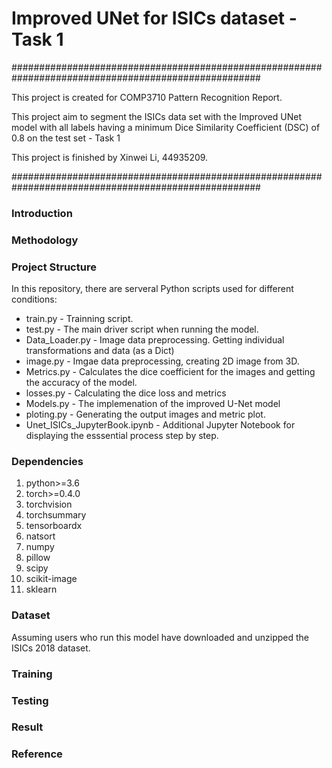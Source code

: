 # Improved UNet for ISICs dataset - Task 1

#####################################################################################################

This project is created for COMP3710 Pattern Recognition Report. 

This project aim to segment the ISICs data set with the Improved UNet model with all labels having a minimum Dice Similarity Coefficient (DSC) of 0.8 on the test set - Task 1 

This project is finished by Xinwei Li, 44935209.

#####################################################################################################

### Introduction

### Methodology

### Project Structure

In this repository, there are serveral Python scripts used for different conditions:

- train.py - Trainning script. 
- test.py - The main driver script when running the model. 
- Data_Loader.py - Image data preprocessing. Getting individual transformations and data (as a Dict)
- image.py - Imgae data preprocessing, creating 2D image from 3D.
- Metrics.py - Calculates the dice coefficient for the images and getting the accuracy of the model.
- losses.py - Calculating the dice loss and metrics
- Models.py - The implemenation of the improved U-Net model
- ploting.py - Generating the output images and metric plot.
- Unet_ISICs_JupyterBook.ipynb - Additional Jupyter Notebook for displaying the esssential process step by step.

### Dependencies

1. python>=3.6
2. torch>=0.4.0
3. torchvision
4. torchsummary
5. tensorboardx
6. natsort
7. numpy
8. pillow
9. scipy
10. scikit-image
11. sklearn

### Dataset
Assuming users who run this model have downloaded and unzipped the ISICs 2018 dataset.

### Training

### Testing

### Result

### Reference
